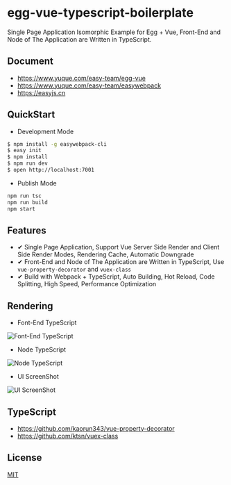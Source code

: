 # egg-vue-typescript-boilerplate

Single Page Application Isomorphic Example for Egg + Vue, Front-End and Node of The Application are Written in TypeScript.

## Document

- https://www.yuque.com/easy-team/egg-vue
- https://www.yuque.com/easy-team/easywebpack
- https://easyjs.cn


## QuickStart

- Development Mode

```bash
$ npm install -g easywebpack-cli
$ easy init
$ npm install
$ npm run dev
$ open http://localhost:7001
```

- Publish Mode

```bash
npm run tsc
npm run build
npm start
```

## Features

- ✔︎ Single Page Application, Support Vue Server Side Render and Client Side Render Modes, Rendering Cache, Automatic Downgrade
- ✔︎ Front-End and Node of The Application are Written in TypeScript, Use `vue-property-decorator` and `vuex-class`
- ✔︎ Build with Webpack + TypeScript, Auto Building, Hot Reload, Code Splitting, High Speed, Performance Optimization

## Rendering

- Font-End TypeScript

![Font-End TypeScript](https://github.com/easy-team/egg-vue-typescript-boilerplate/blob/master/docs/images/vue-front-end.png?raw=true)

- Node TypeScript

![Node TypeScript](https://github.com/easy-team/egg-vue-typescript-boilerplate/blob/master/docs/images/vue-node.png?raw=true)

- UI ScreenShot

![UI ScreenShot](https://github.com/easy-team/egg-vue-typescript-boilerplate/blob/master/docs/images/vue-admin-ui.png?raw=true)

## TypeScript

- https://github.com/kaorun343/vue-property-decorator
- https://github.com/ktsn/vuex-class


## License

[MIT](LICENSE)
